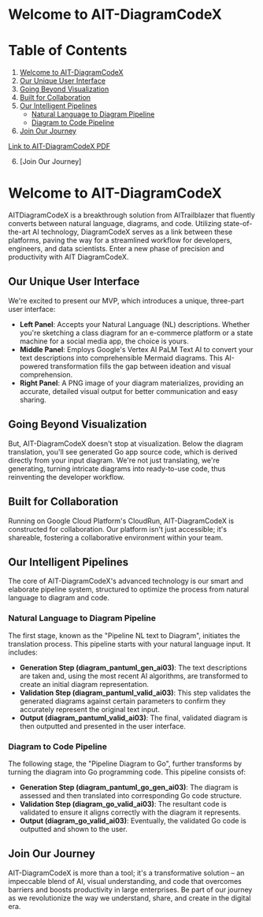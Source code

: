 # Welcome to AIT-DiagramCodeX
# Table of Contents

1. [Welcome to AIT-DiagramCodeX](#welcome-to-ait-diagramcodex)
2. [Our Unique User Interface](#our-unique-user-interface)
3. [Going Beyond Visualization](#going-beyond-visualization)
4. [Built for Collaboration](#built-for-collaboration)
5. [Our Intelligent Pipelines](#our-intelligent-pipelines)
   - [Natural Language to Diagram Pipeline](#natural-language-to-diagram-pipeline)
   - [Diagram to Code Pipeline](#diagram-to-code-pipeline)
6. [Join Our Journey](#join-our-journey)

[Link to AIT-DiagramCodeX PDF](https://github.com/aitrailblazer/AIT-DiagramCodeX-DEMO/blob/main/AIT-DiagramCodeX.pdf)

6. [Join Our Journey]

# Welcome to AIT-DiagramCodeX

AITDiagramCodeX is a breakthrough solution from AITrailblazer that fluently converts between natural language, diagrams, and code. Utilizing state-of-the-art AI technology, DiagramCodeX serves as a link between these platforms, paving the way for a streamlined workflow for developers, engineers, and data scientists. Enter a new phase of precision and productivity with AIT DiagramCodeX.

## Our Unique User Interface

We're excited to present our MVP, which introduces a unique, three-part user interface:

- **Left Panel**: Accepts your Natural Language (NL) descriptions. Whether you're sketching a class diagram for an e-commerce platform or a state machine for a social media app, the choice is yours.
- **Middle Panel**: Employs Google's Vertex AI PaLM Text AI to convert your text descriptions into comprehensible Mermaid diagrams. This AI-powered transformation fills the gap between ideation and visual comprehension.
- **Right Panel**: A PNG image of your diagram materializes, providing an accurate, detailed visual output for better communication and easy sharing.

## Going Beyond Visualization

But, AIT-DiagramCodeX doesn't stop at visualization. Below the diagram translation, you'll see generated Go app source code, which is derived directly from your input diagram. We're not just translating, we're generating, turning intricate diagrams into ready-to-use code, thus reinventing the developer workflow.

## Built for Collaboration

Running on Google Cloud Platform's CloudRun, AIT-DiagramCodeX is constructed for collaboration. Our platform isn't just accessible; it's shareable, fostering a collaborative environment within your team.

## Our Intelligent Pipelines

The core of AIT-DiagramCodeX's advanced technology is our smart and elaborate pipeline system, structured to optimize the process from natural language to diagram and code.

### Natural Language to Diagram Pipeline

The first stage, known as the "Pipeline NL text to Diagram", initiates the translation process. This pipeline starts with your natural language input. It includes:

- **Generation Step (diagram_pantuml_gen_ai03)**: The text descriptions are taken and, using the most recent AI algorithms, are transformed to create an initial diagram representation.
- **Validation Step (diagram_pantuml_valid_ai03)**: This step validates the generated diagrams against certain parameters to confirm they accurately represent the original text input.
- **Output (diagram_pantuml_valid_ai03)**: The final, validated diagram is then outputted and presented in the user interface.

### Diagram to Code Pipeline

The following stage, the "Pipeline Diagram to Go", further transforms by turning the diagram into Go programming code. This pipeline consists of:

- **Generation Step (diagram_pantuml_go_gen_ai03)**: The diagram is assessed and then translated into corresponding Go code structure.
- **Validation Step (diagram_go_valid_ai03)**: The resultant code is validated to ensure it aligns correctly with the diagram it represents.
- **Output (diagram_go_valid_ai03)**: Eventually, the validated Go code is outputted and shown to the user.

## Join Our Journey

AIT-DiagramCodeX is more than a tool; it's a transformative solution – an impeccable blend of AI, visual understanding, and code that overcomes barriers and boosts productivity in large enterprises. Be part of our journey as we revolutionize the way we understand, share, and create in the digital era.




